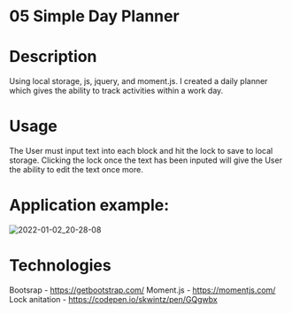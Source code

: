 # 05 Simple Day Planner

# Description

Using local storage, js, jquery, and moment.js. I created a daily planner which gives the ability to track activities within a work day.

# Usage

The User must input text into each block and hit the lock to save to local storage. Clicking the lock once the text has been inputed will give the User the ability to edit the text once more.

# Application example:

![2022-01-02_20-28-08](https://user-images.githubusercontent.com/1167845/147899740-20ecf9f5-deff-4890-b02c-f2ee27916526.jpg)

# Technologies

Bootsrap - https://getbootstrap.com/
Moment.js - https://momentjs.com/
Lock anitation - https://codepen.io/skwintz/pen/GQgwbx
